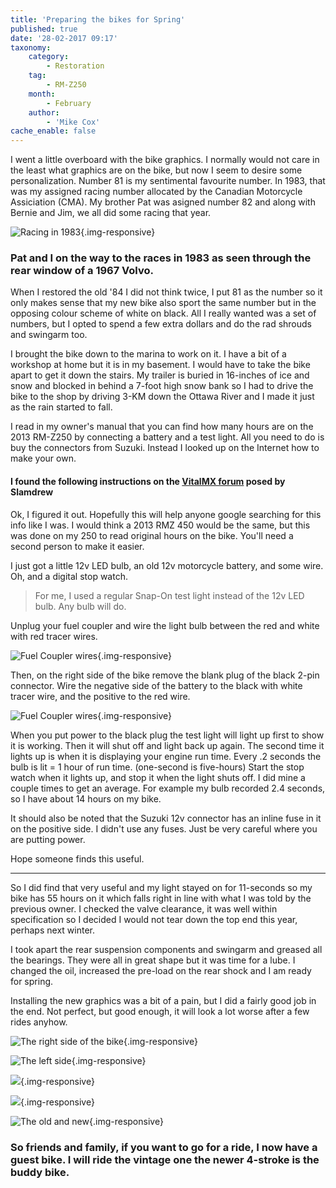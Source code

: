 ```yaml
---
title: 'Preparing the bikes for Spring'
published: true
date: '28-02-2017 09:17'
taxonomy:
    category:
        - Restoration
    tag:
        - RM-Z250
    month:
        - February
    author:
        - 'Mike Cox'
cache_enable: false
---
```


I went a little overboard with the bike graphics.  I normally would not care in the least what graphics are on the bike, but now I seem to desire some personalization.  Number 81 is my sentimental favourite number.  In 1983, that was my assigned racing number allocated by the Canadian Motorcycle Assiciation (CMA).  My brother Pat was asigned number 82 and along with Bernie and Jim, we all did some racing that year.

![Racing in 1983](marathon_of_hope_we_make_it.jpg){.img-responsive}
### Pat and I on the way to the races in 1983 as seen through the rear window of a 1967 Volvo.

When I restored the old '84 I did not think twice, I put 81 as the number so it only makes sense that my new bike also sport the same number but in the opposing colour scheme of white on black. All I really wanted was a set of numbers, but I opted to spend a few extra dollars and do the rad shrouds and swingarm too.

I brought the bike down to the marina to work on it. I have a bit of a workshop at home but it is in my basement. I would have to take the bike apart to get it down the stairs.  My trailer is buried in 16-inches of ice and snow and blocked in behind a 7-foot high snow bank so I had to drive the bike to the shop by driving 3-KM down the Ottawa River and I made it just as the rain started to fall.

I read in my owner's manual that you can find how many hours are on the 2013 RM-Z250 by connecting a battery and a test light.  All you need to do is buy the connectors from Suzuki.  Instead I looked up on the Internet how to make your own. 

#### I found the following instructions on the [VitalMX forum](http://www.vitalmx.com/forums/Race-Shop,42/Reading-engine-hours-on-13-RMZ-250,1270680) posed by Slamdrew

Ok, I figured it out. Hopefully this will help anyone google searching for this info like I was. I would think a 2013 RMZ 450 would be the same, but this was done on my 250 to read original hours on the bike. You'll need a second person to make it easier. 

I just got a little 12v LED bulb, an old 12v motorcycle battery, and some wire. Oh, and a digital stop watch. 

> For me, I used a regular Snap-On test light instead of the 12v LED bulb.  Any bulb will do.

Unplug your fuel coupler and wire the light bulb between the red and white with red tracer wires. 

![Fuel Coupler wires](hours-1.jpg?cropResize=800,1200){.img-responsive}

Then, on the right side of the bike remove the blank plug of the black 2-pin connector. Wire the negative side of the battery to the black with white tracer wire, and the positive to the red wire. 

![Fuel Coupler wires](hours-1.jpg?cropResize=800,1200){.img-responsive}

When you put power to the black plug the test light will light up first to show it is working. Then it will shut off and light back up again. The second time it lights up is when it is displaying your engine run time. Every .2 seconds the bulb is lit = 1 hour of run time. (one-second is five-hours) Start the stop watch when it lights up, and stop it when the light shuts off. I did mine a couple times to get an average. For example my bulb recorded 2.4 seconds, so I have about 14 hours on my bike.

It should also be noted that the Suzuki 12v connector has an inline fuse in it on the positive side. I didn't use any fuses. Just be very careful where you are putting power.

Hope someone finds this useful.

---

So I did find that very useful and my light stayed on for 11-seconds so my bike has 55 hours on it which falls right in line with what I was told by the previous owner. I checked the valve clearance, it was well within specification so I decided I would not tear down the top end this year, perhaps next winter.

I took apart the rear suspension components and swingarm and greased all the bearings.  They were all in great shape but it was time for a lube.  I changed the oil, increased the pre-load on the rear shock and I am ready for spring.

Installing the new graphics was a bit of a pain, but I did a fairly good job in the end.  Not perfect, but good enough, it will look a lot worse after a few rides anyhow.

![The right side of the bike](01-rmz250.jpg?cropResize=800,1200){.img-responsive}

![The left side](IMG_20170225_1858024.jpg?cropResize=800,1200){.img-responsive}

![](IMG_20170225_1858113.jpg?cropResize=800,1200){.img-responsive}

![](IMG_20170225_1859095.jpg?cropResize=800,1200){.img-responsive}

![The old and new](fleet.jpg?cropResize=800,1200){.img-responsive}
### So friends and family, if you want to go for a ride, I now have a guest bike.  I will ride the vintage one the newer 4-stroke is the buddy bike.



